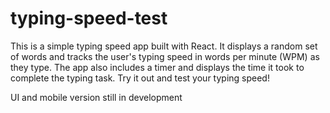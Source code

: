 # typing-speed-test
This is a simple typing speed app built with React. It displays a random set of words and tracks the user's typing speed in words per minute (WPM) as they type. The app also includes a timer and displays the time it took to complete the typing task. Try it out and test your typing speed!

UI and mobile version still in development
